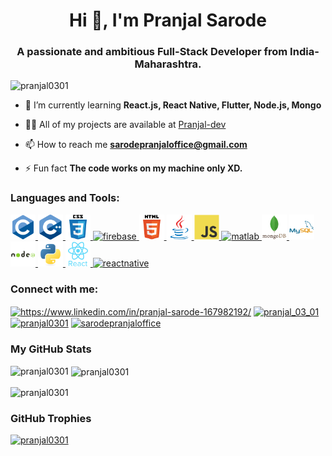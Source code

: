

<h1 align="center">Hi 👋, I'm Pranjal Sarode</h1>
<h3 align="center">A passionate and ambitious Full-Stack Developer from India-Maharashtra.</h3>


<p align="left"> <img src="https://komarev.com/ghpvc/?username=pranjal0301&label=Profile%20views&color=0e75b6&style=flat" alt="pranjal0301" /> </p>

- 🌱 I’m currently learning **React.js, React Native, Flutter, Node.js, Mongo**

- 👨‍💻 All of my projects are available at [Pranjal-dev](https://pranjal-dev.netlify.app)

- 📫 How to reach me **sarodepranjaloffice@gmail.com**

- ⚡ Fun fact **The code works on my machine only XD.**

<h3 align="left">Languages and Tools:</h3>
<p align="left"> <a href="https://www.cprogramming.com/" target="_blank" rel="noreferrer"> <img src="https://raw.githubusercontent.com/devicons/devicon/master/icons/c/c-original.svg" alt="c" width="40" height="40"/> </a> <a href="https://www.w3schools.com/cpp/" target="_blank" rel="noreferrer"> <img src="https://raw.githubusercontent.com/devicons/devicon/master/icons/cplusplus/cplusplus-original.svg" alt="cplusplus" width="40" height="40"/> </a> <a href="https://www.w3schools.com/css/" target="_blank" rel="noreferrer"> <img src="https://raw.githubusercontent.com/devicons/devicon/master/icons/css3/css3-original-wordmark.svg" alt="css3" width="40" height="40"/> </a> <a href="https://firebase.google.com/" target="_blank" rel="noreferrer"> <img src="https://www.vectorlogo.zone/logos/firebase/firebase-icon.svg" alt="firebase" width="40" height="40"/> </a>  <a href="https://www.w3.org/html/" target="_blank" rel="noreferrer"> <img src="https://raw.githubusercontent.com/devicons/devicon/master/icons/html5/html5-original-wordmark.svg" alt="html5" width="40" height="40"/> </a> <a href="https://www.java.com" target="_blank" rel="noreferrer"> <img src="https://raw.githubusercontent.com/devicons/devicon/master/icons/java/java-original.svg" alt="java" width="40" height="40"/> </a> <a href="https://developer.mozilla.org/en-US/docs/Web/JavaScript" target="_blank" rel="noreferrer"> <img src="https://raw.githubusercontent.com/devicons/devicon/master/icons/javascript/javascript-original.svg" alt="javascript" width="40" height="40"/> </a> <a href="https://www.mathworks.com/" target="_blank" rel="noreferrer"> <img src="https://upload.wikimedia.org/wikipedia/commons/2/21/Matlab_Logo.png" alt="matlab" width="40" height="40"/> </a> <a href="https://www.mongodb.com/" target="_blank" rel="noreferrer"> <img src="https://raw.githubusercontent.com/devicons/devicon/master/icons/mongodb/mongodb-original-wordmark.svg" alt="mongodb" width="40" height="40"/> </a> <a href="https://www.mysql.com/" target="_blank" rel="noreferrer"> <img src="https://raw.githubusercontent.com/devicons/devicon/master/icons/mysql/mysql-original-wordmark.svg" alt="mysql" width="40" height="40"/> </a> <a href="https://nodejs.org" target="_blank" rel="noreferrer"> <img src="https://raw.githubusercontent.com/devicons/devicon/master/icons/nodejs/nodejs-original-wordmark.svg" alt="nodejs" width="40" height="40"/> </a> <a href="https://www.python.org" target="_blank" rel="noreferrer"> <img src="https://raw.githubusercontent.com/devicons/devicon/master/icons/python/python-original.svg" alt="python" width="40" height="40"/> </a> <a href="https://reactjs.org/" target="_blank" rel="noreferrer"> <img src="https://raw.githubusercontent.com/devicons/devicon/master/icons/react/react-original-wordmark.svg" alt="react" width="40" height="40"/> </a> <a href="https://reactnative.dev/" target="_blank" rel="noreferrer"> <img src="https://reactnative.dev/img/header_logo.svg" alt="reactnative" width="40" height="40"/> </a> </p>



<h3 align="left">Connect with me:</h3>
<p align="left">
<a href="https://linkedin.com/in/https://www.linkedin.com/in/pranjal-sarode-167982192/" target="blank"><img align="center" src="https://raw.githubusercontent.com/rahuldkjain/github-profile-readme-generator/master/src/images/icons/Social/linked-in-alt.svg" alt="https://www.linkedin.com/in/pranjal-sarode-167982192/" height="30" width="40" /></a>
<a href="https://www.codechef.com/users/pranjal_03_01" target="blank"><img align="center" src="https://cdn.jsdelivr.net/npm/simple-icons@3.1.0/icons/codechef.svg" alt="pranjal_03_01" height="30" width="40" /></a>
<a href="https://www.leetcode.com/pranjal0301" target="blank"><img align="center" src="https://raw.githubusercontent.com/rahuldkjain/github-profile-readme-generator/master/src/images/icons/Social/leet-code.svg" alt="pranjal0301" height="30" width="40" /></a>
<a href="https://auth.geeksforgeeks.org/user/sarodepranjaloffice" target="blank"><img align="center" src="https://raw.githubusercontent.com/rahuldkjain/github-profile-readme-generator/master/src/images/icons/Social/geeks-for-geeks.svg" alt="sarodepranjaloffice" height="30" width="40" /></a>
</p>

<h3 align="left">My GitHub Stats</h3>

<p><img align="left" src="https://github-readme-stats.vercel.app/api/top-langs?username=pranjal0301&show_icons=true&locale=en&layout=compact" alt="pranjal0301" /></p>

<p>&nbsp;<img align="center" src="https://github-readme-stats.vercel.app/api?username=pranjal0301&show_icons=true&locale=en" alt="pranjal0301" /></p>

<p><img align="center" src="https://github-readme-streak-stats.herokuapp.com/?user=pranjal0301&" alt="pranjal0301" /></p>


<h3 align="left">GitHub Trophies</h3>
<p align="left"> <a href="https://github.com/ryo-ma/github-profile-trophy"><img src="https://github-profile-trophy.vercel.app/?username=pranjal0301" alt="pranjal0301" /></a> </p>





